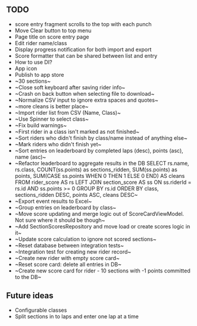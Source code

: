 ## TODO
* score entry fragment scrolls to the top with each punch
* Move Clear button to top menu
* Page title on score entry page
* Edit rider name/class
* Display progress notification for both import and export
* Score formatter that can be shared between list and entry
* How to use DI?
* App icon
* Publish to app store
* ~30 sections~
* ~Close soft keyboard after saving rider info~
* ~Crash on back button when selecting file to download~
* ~Normalize CSV input to ignore extra spaces and quotes~
* ~more cleans is better place~
* ~Import rider list from CSV (Name, Class)~
* ~Use Spinner to select class~
* ~Fix build warnings~
* ~First rider in a class isn't marked as not finished~
* ~Sort riders who didn't finish by class/name instead of anything else~
* ~Mark riders who didn't finish yet~
* ~Sort entries on leaderboard by completed laps (desc), points (asc), name (asc)~
* ~Refactor leaderboard to aggregate results in the DB
  SELECT rs.name, rs.class, COUNT(ss.points) as sections_ridden,  SUM(ss.points) as points,
  SUM(CASE ss.points  WHEN 0 THEN 1 ELSE 0 END) AS cleans
  FROM rider_score AS rs
  LEFT JOIN section_score AS ss ON ss.riderId = rs.id AND ss.points >= 0
  GROUP BY rs.id
  ORDER BY class, sections_ridden DESC, points ASC, cleans DESC~
* ~Export event results to Excel~
* ~Group entries on leaderboard by class~
* ~Move score updating and merge logic out of ScoreCardViewModel. Not sure where it should be though~
* ~Add SectionScoresRepository and move load or create scores logic in it~
* ~Update score calculation to ignore not scored sections~
* ~Reset database between integration tests~
* ~Integration test for creating new rider record~
* ~Create new rider with empty score card~
* ~Reset score card: delete all entries in DB~
* ~Create new score card for rider - 10 sections with -1 points committed to the DB~

## Future ideas
* Configurable classes
* Split sections in to laps and enter one lap at a time

